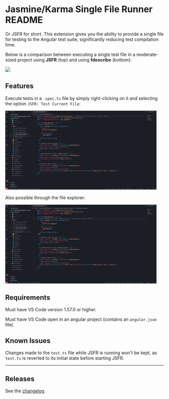 # Jasmine/Karma Single File Runner README

Or JSFR for short. This extension gives you the ability to provide a single file for testing to the Angular test suite, significantly reducing test compilation time.

Below is a comparison between executing a single test file in a moderate-sized project using **JSFR** (top) and using **fdescribe** (bottom):

<img src="assets/docs/demo.gif" width="481px">

## Features

Execute tests in a `.spec.ts` file by simply right-clicking on it and selecting the option `JSFR: Test Current File`:

<img src="assets/docs/te-right-click.gif" width="481px">

Also possible through the file explorer:

<img src="assets/docs/fe-right-click.gif" width="481px">

## Requirements

Must have VS Code version 1.57.0 or higher.

Must have VS Code open in an angular project (contains an `angular.json` file).

## Known Issues

Changes made to the `test.ts` file while JSFR is running won't be kept, as `test.ts` is reverted to its initial state before starting JSFR.

---

## Releases

See the [changelog](CHANGELOG.md).